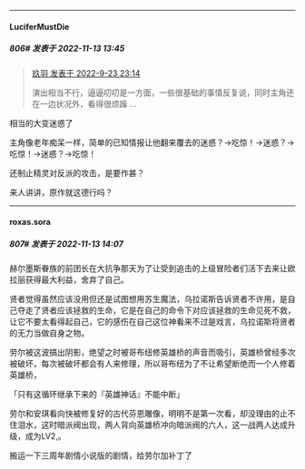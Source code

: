 

*****

####  LuciferMustDie  
##### 806#       发表于 2022-11-13 13:45

<blockquote><a href="httphttps://bbs.saraba1st.com/2b/forum.php?mod=redirect&amp;goto=findpost&amp;pid=57619790&amp;ptid=1811212" target="_blank">玖羽 发表于 2022-9-23 23:14</a>

演出相当不行，逼逼叨叨是一方面，一些很基础的事情反复说，同时主角还在一边状况外，看得很烦躁 ...</blockquote>
相当的大变迷惑了

主角像老年痴呆一样，简单的已知情报让他翻来覆去的迷惑？→吃惊！→迷惑？→吃惊！→迷惑？→吃惊！

还制止精灵对反派的攻击，是要作甚？

来人讲讲，原作就这德行吗？



*****

####  roxas.sora  
##### 807#       发表于 2022-11-13 14:07

赫尔墨斯眷族的前团长在大抗争那天为了让受到追击的上级冒险者们活下去来让欧拉丽获得最大利益，舍弃了自己。

贤者觉得虽然应该没用但还是试图想用苏生魔法，乌拉诺斯告诉贤者不许用，是自己夺走了贤者应该拯救的生命，它是在自己的命令下对应该拯救的生命见死不救，让它不要太看得起自己，它的感伤在自己这位神看来不过是戏言，乌拉诺斯将贤者的无力当做自身之物。

劳尔被这波搞出阴影，绝望之时被哥布纽修英雄桥的声音而吸引，英雄桥曾经多次被破坏，每次被破坏都会有人来修理，所以哥布纽为了不让希望断绝而一个人修着英雄桥，

「只有这循环继承下来的『英雄神话』不能中断」

劳尔和安琪看向快被修复好的古代芬恩雕像，明明不是第一次看，却没理由的止不住泪水，这时暗派阀出现，两人背向英雄桥冲向暗派阀的六人，这一战两人达成升级，成为LV2,。

搬运一下三周年剧情小说版的剧情，给劳尔加补丁了


